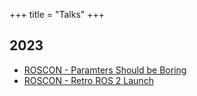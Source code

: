 +++
title = "Talks"
+++

## 2023

- [ROSCON - Paramters Should be Boring](/posts/roscon23-parameters)
- [ROSCON - Retro ROS 2 Launch](/posts/xml-launch)
